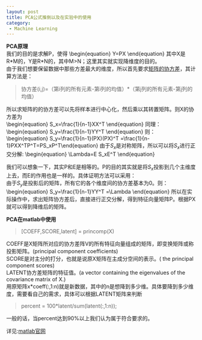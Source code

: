 ```yaml
---
layout: post
title: PCA公式推倒以及在实验中的使用
category: 
 - Machine Learning
---
```


**PCA原理**  
我们的目的是求解P，使得
\begin{equation} Y=PX \end{equation}
其中X是R\*M的，Y是R\*N的，其中M>N；这里其实就实现降维度的目的。  
由于我们想要保留数据中那些方差最大的维度，所以首先要求[矩阵的协方差][1]，其计算方法是：  
>协方差(i,j)=（第i列的所有元素-第i列的均值）\*（第j列的所有元素-第j列的均值）  

所以求矩阵的的协方差可以先将样本进行中心化，然后乘以其转置矩阵。则X的协方差为  
\begin{equation} S_x=\frac{1}{n-1}XX^T \end{equation}
同理：
\begin{equation} S_y=\frac{1}{n-1}YY^T \end{equation}
则：
\begin{equation} S_y=\frac{1}{n-1}(PX)(PX)^T =\frac{1}{n-1}PXX^TP^T=PS_xP^T\end{equation}
由于$S_x$是对称矩阵，所以可以将$S_x$进行正交分解:
\begin{equation} \Lambda=E S_xE^T \end{equation}

我们可以想象一下，其实P和E是相等的。P的目的其实就是将$S_x$投影到几个主维度上去，而E的作用也是一样的。具体证明方法可以采用：  
由于$S_y$是投影后的矩阵，所有它的各个维度间的协方差基本为0。则： 
\begin{equation} S_y=\frac{1}{n-1}YY^T =\Lambda \end{equation}
所以在实际操作中，求出矩阵协方差后，直接进行正交分解，得到特征向量矩阵P。根据PX就可以得到降维后的矩阵。  

**PCA在matlab中使用**  
>[COEFF,SCORE,latent] = princomp(X)

COEFF是X矩阵所对应的协方差阵V的所有特征向量组成的矩阵，即变换矩阵或称投影矩阵。(principal component coefficients)   
SCORE是对主分的打分，也就是说原X矩阵在主成分空间的表示。( the principal component scores)  
LATENT协方差矩阵的特征值。(a vector containing the eigenvalues of the covariance matrix of X.)   
用原矩阵x\*coeff(:,1:n)就是新数据，其中的n是想降到多少维。具体要降到多少维度，需要看自己的需求，具体可以根据LATENT矩阵来判断
>percent = 100\*latent/sum(latent(:,1:n));

一般的话，当percent达到90%以上我们认为属于符合要求的。

详见:[matlab官网][2]  

  [1]: http://blog.csdn.net/ybdesire/article/details/6270328
  [2]: http://www.mathworks.cn/cn/help/stats/princomp.html
